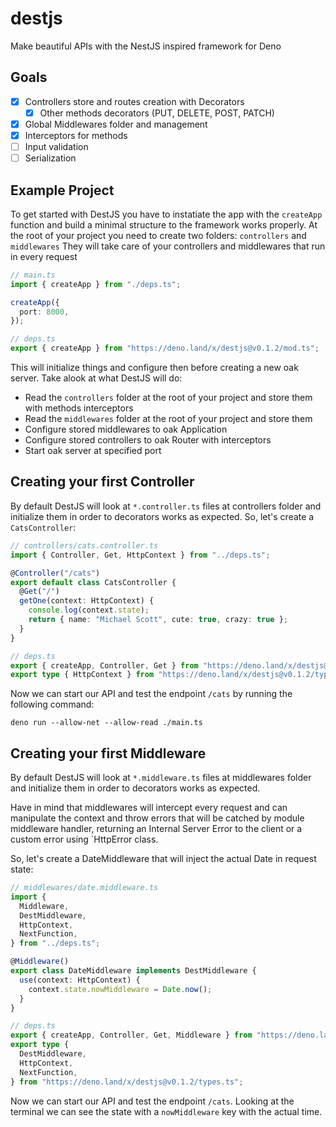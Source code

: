 # destjs
Make beautiful APIs with the NestJS inspired framework for Deno

## Goals

- [x] Controllers store and routes creation with Decorators
  - [x] Other methods decorators (PUT, DELETE, POST, PATCH)
- [x] Global Middlewares folder and management
- [x] Interceptors for methods
- [ ] Input validation
- [ ] Serialization

## Example Project

To get started with DestJS you have to instatiate the app with the `createApp` function and build a minimal structure to the framework works properly.
At the root of your project you need to create two folders: `controllers` and `middlewares`
They will take care of your controllers and middlewares that run in every request

```ts
// main.ts
import { createApp } from "./deps.ts";

createApp({
  port: 8000,
});
```
```ts
// deps.ts
export { createApp } from "https://deno.land/x/destjs@v0.1.2/mod.ts";
```

This will initialize things and configure then before creating a new oak server.
Take alook at what DestJS will do:

- Read the `controllers` folder at the root of your project and store them with methods interceptors
- Read the `middlewares` folder at the root of your project and store them
- Configure stored middlewares to oak Application
- Configure stored controllers to oak Router with interceptors
- Start oak server at specified port

## Creating your first Controller

By default DestJS will look at `*.controller.ts` files at controllers folder and initialize them in order to decorators works as expected.
So, let's create a `CatsController`:

```ts
// controllers/cats.controller.ts
import { Controller, Get, HttpContext } from "../deps.ts";

@Controller("/cats")
export default class CatsController {
  @Get("/")
  getOne(context: HttpContext) {
    console.log(context.state);
    return { name: "Michael Scott", cute: true, crazy: true };
  }
}
```
```ts
// deps.ts
export { createApp, Controller, Get } from "https://deno.land/x/destjs@v0.1.2/mod.ts";
export type { HttpContext } from "https://deno.land/x/destjs@v0.1.2/types.ts";
```

Now we can start our API and test the endpoint `/cats` by running the following command:
```
deno run --allow-net --allow-read ./main.ts
```

## Creating your first Middleware

By default DestJS will look at `*.middleware.ts` files at middlewares folder and initialize them in order to decorators works as expected.

Have in mind that middlewares will intercept every request and can manipulate the context and throw errors that will be catched by module middleware handler, returning an Internal Server Error to the client or a custom error using `HttpError class.

So, let's create a DateMiddleware that will inject the actual Date in request state:

```ts
// middlewares/date.middleware.ts
import {
  Middleware,
  DestMiddleware,
  HttpContext,
  NextFunction,
} from "../deps.ts";

@Middleware()
export class DateMiddleware implements DestMiddleware {
  use(context: HttpContext) {
    context.state.nowMiddleware = Date.now();
  }
}
```
```ts
// deps.ts
export { createApp, Controller, Get, Middleware } from "https://deno.land/x/destjs@v0.1.2/mod.ts";
export type {
  DestMiddleware,
  HttpContext,
  NextFunction,
} from "https://deno.land/x/destjs@v0.1.2/types.ts";
```

Now we can start our API and test the endpoint `/cats`. Looking at the terminal we can see the state with a `nowMiddleware` key with the actual time.
